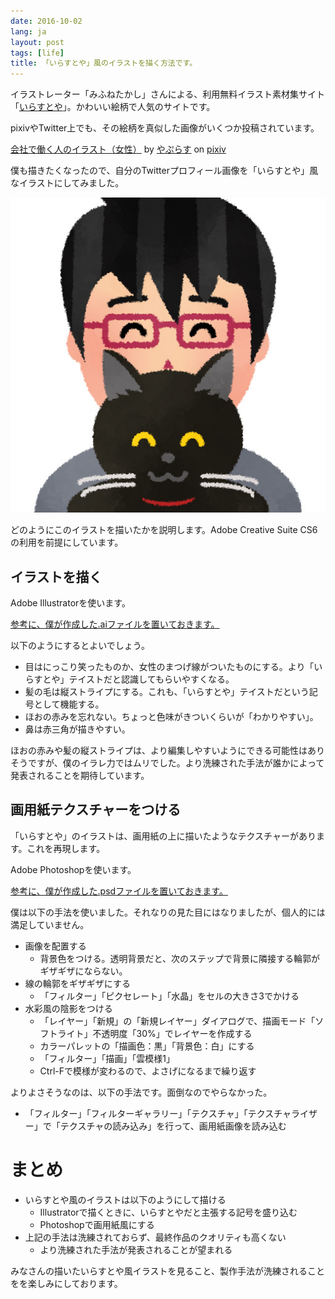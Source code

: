 ```yaml
---
date: 2016-10-02
lang: ja
layout: post
tags: [life]
title: 「いらすとや」風のイラストを描く方法です。
---
```

イラストレーター「みふねたかし」さんによる、利用無料イラスト素材集サイト「[いらすとや](http://www.irasutoya.com/)」。かわいい絵柄で人気のサイトです。

pixivやTwitter上でも、その絵柄を真似した画像がいくつか投稿されています。

<script src="http://source.pixiv.net/source/embed.js" data-id="55739510_9d88f068aaa266dd91ba1ee8e20c7bd3" data-size="medium" data-border="on" charset="utf-8"></script><noscript><p><a href="http://www.pixiv.net/member_illust.php?mode=medium&amp;illust_id=55739510" target="_blank">会社で働く人のイラスト（女性）</a> by <a href="http://www.pixiv.net/member.php?id=4585530" target="_blank">やぷらす</a> on <a href="http://www.pixiv.net/" target="_blank">pixiv</a></p></noscript>

僕も描きたくなったので、自分のTwitterプロフィール画像を「いらすとや」風なイラストにしてみました。

![Twitterプロフィール画像:@tasukuchan](/assets/images/entry/2016-10-02/illust_tasuku_ver4.jpg)

どのようにこのイラストを描いたかを説明します。Adobe Creative Suite CS6の利用を前提にしています。

## イラストを描く

Adobe Illustratorを使います。

[参考に、僕が作成した.aiファイルを置いておきます。](/assets/images/entry/2016-10-02/illust_tasuku.ai)

以下のようにするとよいでしょう。

- 目はにっこり笑ったものか、女性のまつげ線がついたものにする。より「いらすとや」テイストだと認識してもらいやすくなる。
- 髪の毛は縦ストライプにする。これも、「いらすとや」テイストだという記号として機能する。
- ほおの赤みを忘れない。ちょっと色味がきついくらいが「わかりやすい」。
- 鼻は赤三角が描きやすい。

ほおの赤みや髪の縦ストライプは、より編集しやすいようにできる可能性はありそうですが、僕のイラレ力ではムリでした。より洗練された手法が誰かによって発表されることを期待しています。

## 画用紙テクスチャーをつける

「いらすとや」のイラストは、画用紙の上に描いたようなテクスチャーがあります。これを再現します。

Adobe Photoshopを使います。

[参考に、僕が作成した.psdファイルを置いておきます。](/assets/images/entry/2016-10-02/illust_tasuku.psd)

僕は以下の手法を使いました。それなりの見た目にはなりましたが、個人的には満足していません。

- 画像を配置する
  - 背景色をつける。透明背景だと、次のステップで背景に隣接する輪郭がギザギザにならない。
- 線の輪郭をギザギザにする
  - 「フィルター」「ピクセレート」「水晶」をセルの大きさ3でかける
- 水彩風の陰影をつける
  - 「レイヤー」「新規」の「新規レイヤー」ダイアログで、描画モード「ソフトライト」不透明度「30%」でレイヤーを作成する
  - カラーパレットの「描画色：黒」「背景色：白」にする
  - 「フィルター」「描画」「雲模様1」
  - Ctrl-Fで模様が変わるので、よさげになるまで繰り返す

よりよさそうなのは、以下の手法です。面倒なのでやらなかった。

- 「フィルター」「フィルターギャラリー」「テクスチャ」「テクスチャライザー」で「テクスチャの読み込み」を行って、画用紙画像を読み込む

# まとめ

- いらすとや風のイラストは以下のようにして描ける
  - Illustratorで描くときに、いらすとやだと主張する記号を盛り込む
  - Photoshopで画用紙風にする
- 上記の手法は洗練されておらず、最終作品のクオリティも高くない
  - より洗練された手法が発表されることが望まれる

みなさんの描いたいらすとや風イラストを見ること、製作手法が洗練されることをを楽しみにしております。
